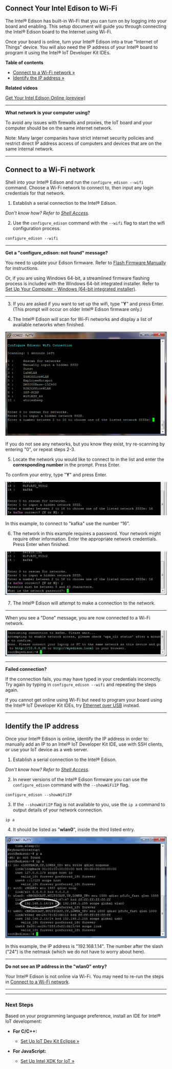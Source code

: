 ## Connect Your Intel Edison to Wi-Fi

The Intel® Edison has built-in Wi-Fi that you can turn on by logging into your board and enabling. This setup document will guide you through connecting the Intel® Edison board to the Internet using Wi-Fi.

Once your board is online, turn your Intel® Edison into a true "Internet of Things" device. You will also need the IP address of your Intel® board to program it using the Intel® IoT Developer Kit IDEs.


**Table of contents**

* [Connect to a Wi-Fi network »](#connect-to-a-wi-fi-network)
* [Identify the IP address »](#identify-the-ip-address)


**Related videos**

[Get Your Intel Edison Online (preview)](https://drive.google.com/open?id=0B2ywC78pxngCS2c3TndOT2EtT0k&authuser=0)


---

**What network is your computer using?**

To avoid any issues with firewalls and proxies, the IoT board and your computer should be on the same internet network. 

Note: Many larger companies have strict internet security policies and restrict direct IP address access of computers and devices that are on the same internal network. 

---


## Connect to a Wi-Fi network

Shell into your Intel® Edison and run the `configure_edison --wifi` command. Choose a Wi-Fi network to connect to, then input any login credentials for that network.

1. Establish a serial connection to the Intel® Edison.

  _Don't know how? Refer to [Shell Access](/shell_access/)._

2. Use the `configure_edison` command with the `--wifi` flag to start the wifi configuration process.

  ```
  configure_edison --wifi
  ```

  ---

  **Get a "configure_edison: not found" message?**
  
  You need to update your Edison firmware. Refer to [Flash Firmware Manually](/flash_firmware/manually.md) for instructions. 
  
  Or, if you are using Windows 64-bit, a streamlined firmware flashing process is included with the Windows 64-bit integrated installer. Refer to [Set Up Your Computer - Windows (64-bit integrated installer)](/computer_setup/windows/64bit_integrated_installer.md).

  ---

3. If you are asked if you want to set up the wifi, type "**Y**" and press Enter. (This prompt will occur on older Intel® Edison firmware only.)

4. The Intel® Edison will scan for Wi-Fi networks and display a list of available networks when finished.

  ![A list of Wi-Fi networks](images/list_of_networks.png)

  If you do not see any networks, but you know they exist, try re-scanning by entering "0", or repeat steps 2-3.

5. Locate the network you would like to connect to in the list and enter the **corresponding number** in the prompt. Press Enter. 

  To confirm your entry, type "**Y**" and press Enter.

  ![Type 'Y' to confirm entry](images/network_connection_confirmation.png)

  In this example, to connect to "kafka" use the number “16”.

6. The network in this example requires a password. Your network might require other information. Enter the appropriate network credentials. Press Enter when finished. 

  ![Network password prompt](images/network_password_prompt.png)

7. The Intel® Edison will attempt to make a connection to the network.

---

When you see a "Done" message, you are now connected to a Wi-Fi network.

!["Done" message](images/connection_successful.png)

---

**Failed connection?**

If the connection fails, you may have typed in your credentials incorrectly.  Try again by typing in `configure_edison --wifi` and repeating the steps again.

If you cannot get online using Wi-Fi but need to program your board using the Intel® IoT Developer Kit IDEs, try [Ethernet over USB](/connectivity/ethernet_over_usb/) instead.

---

## Identify the IP address

Once your Intel® Edison is online, identify the IP address in order to: manually add an IP to an Intel® IoT Developer Kit IDE, use with SSH clients, or use your IoT device as a web server.

1. Establish a serial connection to the Intel® Edison.

  _Don't know how? Refer to [Shell Access](/shell_access/)._

2. In newer versions of the Intel® Edison firmware you can use the `configure_edison` command with the `--showWiFiIP` flag.

  ```
  configure_edison --showWiFiIP
  ```

3. If the `--showWiFiIP` flag is not available to you, use the `ip a` command to output details of your network connection.

  ```
  ip a
  ```

4. It should be listed as "**wlan0**", inside the third listed entry. 

  ![Result after running 'ip a' command with wlan0 entry highlighted](images/ip_a_result-wlan0_highlighted.jpg)

  In this example, the IP address is "192.168.1.14". The number after the slash ("24") is the netmask (which we do not have to worry about here).

  ---
  
  **Do not see an IP address in the "wlan0" entry?**
  
  Your Intel® Edison is not online via Wi-Fi. You may need to re-run the steps in [Connect to a Wi-Fi network](#connect-to-a-wi-fi-network).

  ----
  
---

### Next Steps

Based on your programming language preference, install an IDE for Intel® IoT development:

* **For C/C++:**
  * [Set Up IoT Dev Kit Eclipse »](/ide_setup-eclipse/setup.md)

* **For JavaScript:**
  * [Set Up Intel XDK for IoT »](/ide_setup-xdk/setup.md)
